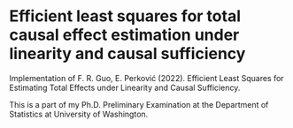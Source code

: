 # Efficient least squares for total causal effect estimation under linearity and causal sufficiency

Implementation of F. R. Guo, E. Perković (2022). Efficient Least Squares for Estimating Total Effects under Linearity and Causal Sufficiency.

This is a part of my Ph.D. Preliminary Examination at the Department of Statistics at University of Washington.